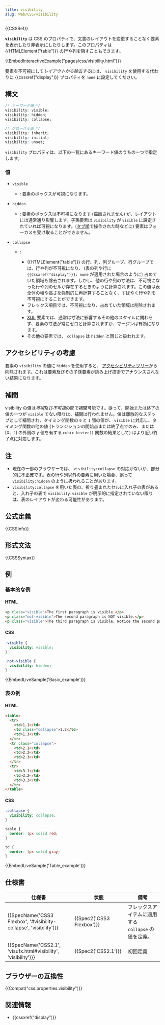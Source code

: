 ```yaml
---
title: visibility
slug: Web/CSS/visibility
---
```

{{CSSRef}}

**`visibility`** は CSS のプロパティで、文書のレイアウトを変更することなく要素を表示したり非表示にしたりします。このプロパティは {{HTMLElement("table")}} の行や列を隠すこともできます。

{{EmbedInteractiveExample("pages/css/visibility.html")}}

要素を不可視にして*レイアウトから除去する*には、 `visibility` を使用する代わりに {{cssxref("display")}} プロパティを `none` に設定してください。

## 構文

```css
/* キーワード値 */
visibility: visible;
visibility: hidden;
visibility: collapse;

/* グローバル値 */
visibility: inherit;
visibility: initial;
visibility: unset;
```

`visibility` プロパティは、以下の一覧にあるキーワード値のうちの一つで指定します。

### 値

- `visible`
  - : 要素のボックスが可視になります。
- `hidden`
  - : 要素のボックスは不可視になります (描画されません) が、レイアウトには通常通り影響します。子孫要素は `visibility` が `visible` に設定されていれば可視になります。([タブ順](/ja/docs/Web/HTML/Global_attributes/tabindex)で操作された時などに) 要素はフォーカスを受け取ることができません。
- `collapse`

  - :&#x20;

    - {{HTMLElement("table")}} の行、列、列グループ、行グループでは、行や列が不可視になり、 (表の列や行に `{{Cssxref("display")}}: none` が適用された場合のように) 占めていた領域も除去されます。しかし、他の行や列の寸法は、不可視になった行や列のセルが存在するときのように計算されます。この値は表全体の幅や高さを強制的に再計算することなく、すばやく行や列を不可視にすることができます。
    - フレックス項目では、不可視になり、占めていた領域は削除されます。
    - [XUL](/ja/docs/Mozilla/Tech/XUL) 要素では、通常は寸法に影響するその他のスタイルに関わらず、要素の寸法が常にゼロと計算されますが、マージンは有効になります。
    - その他の要素では、 `collapse` は `hidden` と同じと扱われます。

## アクセシビリティの考慮

要素の `visibility` の値に `hidden` を使用すると、 [アクセシビリティツリー](/ja/docs/Learn/Accessibility/What_is_accessibility#Accessibility_APIs)から削除されます。これは要素及びその子孫要素が読み上げ技術でアナウンスされない結果になります。

## 補間

visibility の値は*可視*及び*不可視*の間で補間可能です。従って、開始または終了の値の一つが `visible` でない限りは、補間は行われません。値は離散的なステップとして補間され、タイミング関数の `0` と `1` 間の値が、 `visible` に対応し、タイミング関数の他の値 (トランジションの開始点または終了点でのみ、または \[0、1] の外側の y 値を有する `cubic-bezier()` 関数の結果として) はより近い終了点に対応します。

## 注

- 現在の一部のブラウザーでは、 `visibility:collapse` の対応がないか、部分的に不正確です。表の行や列以外の要素に用いた場合、誤って `visibility:hidden` のように扱われることがあります。
- `visibility:collapse` を用いた表の、折り畳まれたセルに入れ子の表があると、入れ子の表で `visibility:visible` が明示的に指定されていない限りは、表のレイアウトが変わる可能性があります。

## 公式定義

{{CSSInfo}}

## 形式文法

{{CSSSyntax}}

## 例

### 基本的な例

#### HTML

```html
<p class="visible">The first paragraph is visible.</p>
<p class="not-visible">The second paragraph is NOT visible.</p>
<p class="visible">The third paragraph is visible. Notice the second paragraph is still occupying space.</p>
```

#### CSS

```css
.visible {
  visibility: visible;
}

.not-visible {
  visibility: hidden;
}
```

{{EmbedLiveSample('Basic_example')}}

### 表の例

#### HTML

```html
<table>
  <tr>
    <td>1.1</td>
    <td class="collapse">1.2</td>
    <td>1.3</td>
  </tr>
  <tr class="collapse">
    <td>2.1</td>
    <td>2.2</td>
    <td>2.3</td>
  </tr>
  <tr>
    <td>3.1</td>
    <td>3.2</td>
    <td>3.3</td>
  </tr>
</table>
```

#### CSS

```css
.collapse {
  visibility: collapse;
}

table {
  border: 1px solid red;
}

td {
  border: 1px solid gray;
}
```

{{EmbedLiveSample('Table_example')}}

## 仕様書

| 仕様書                                                                                   | 状態                             | 備考                                                 |
| ---------------------------------------------------------------------------------------- | -------------------------------- | ---------------------------------------------------- |
| {{SpecName('CSS3 Flexbox', '#visibility-collapse', 'visibility')}} | {{Spec2('CSS3 Flexbox')}} | フレックスアイテムに適用する `collapse` の値を定義。 |
| {{SpecName('CSS2.1', 'visufx.html#visibility', 'visibility')}}     | {{Spec2('CSS2.1')}}         | 初回定義                                             |

## ブラウザーの互換性

{{Compat("css.properties.visibility")}}

## 関連情報

- {{cssxref("display")}}
